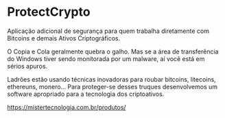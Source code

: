 # ProtectCrypto
Aplicação adicional de segurança para quem trabalha diretamente com Bitcoins e demais Ativos Criptográficos.

O Copia e Cola geralmente quebra o galho. Mas se a área de transferência do Windows tiver sendo monitorada por um malware, aí você está em sérios apuros.

Ladrões estão usando técnicas inovadoras para roubar bitcoins, litecoins, ethereuns, monero…
Para proteger-se desses truques desenvolvemos um software apropriado para a tecnologia dos criptoativos.

https://mistertecnologia.com.br/produtos/
